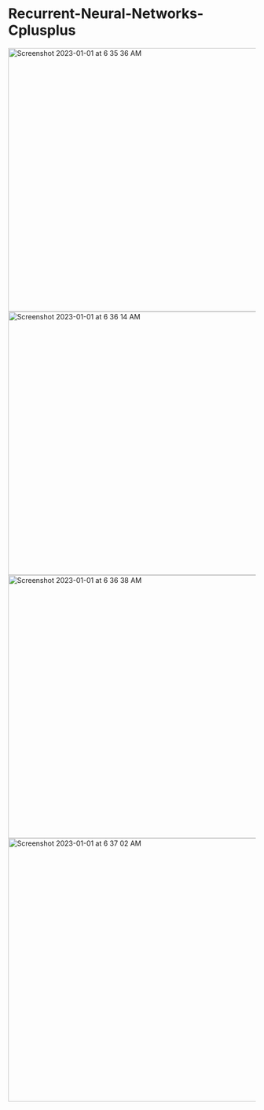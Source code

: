 # Recurrent-Neural-Networks-Cplusplus

<img width="536" alt="Screenshot 2023-01-01 at 6 35 36 AM" src="https://user-images.githubusercontent.com/99832552/210157623-776a29db-5b8e-4ce1-b8c5-a7d969a866ff.png">

<img width="536" alt="Screenshot 2023-01-01 at 6 36 14 AM" src="https://user-images.githubusercontent.com/99832552/210157625-c4b748cb-7048-4dbd-9499-96becb3abb3f.png">

<img width="535" alt="Screenshot 2023-01-01 at 6 36 38 AM" src="https://user-images.githubusercontent.com/99832552/210157629-585b683c-e52a-4a55-a869-42111737b6ba.png">

<img width="536" alt="Screenshot 2023-01-01 at 6 37 02 AM" src="https://user-images.githubusercontent.com/99832552/210157630-a8df6fd7-c0a2-4648-89f0-23311ee8867c.png">
